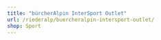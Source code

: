 ```yaml
---
title: "bürcherAlpin InterSport Outlet"
url: /riederalp/buercheralpin-intersport-outlet/
shop: Sport
---
```

